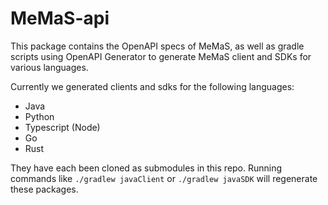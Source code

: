 # MeMaS-api

This package contains the OpenAPI specs of MeMaS, as well as gradle scripts using OpenAPI Generator to generate MeMaS client and SDKs for various languages.

Currently we generated clients and sdks for the following languages:
- Java
- Python
- Typescript (Node)
- Go
- Rust

They have each been cloned as submodules in this repo. Running commands like `./gradlew javaClient` or `./gradlew javaSDK` will regenerate these packages.